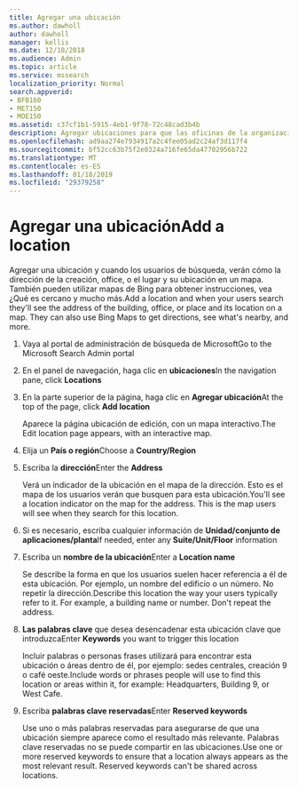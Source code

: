 ```yaml
---
title: Agregar una ubicación
ms.author: dawholl
author: dawholl
manager: kellis
ms.date: 12/18/2018
ms.audience: Admin
ms.topic: article
ms.service: mssearch
localization_priority: Normal
search.appverid:
- BFB160
- MET150
- MOE150
ms.assetid: c37cf1b1-5915-4eb1-9f78-72c48cad3b4b
description: Agregar ubicaciones para que las oficinas de la organización, los edificios y otras áreas de trabajo aparezcan en su Microsoft Search funcionan los resultados
ms.openlocfilehash: ad9aa274e7934917a2c4fee05ad2c24af3d117f4
ms.sourcegitcommit: bf52cc63b75f2e0324a716fe65da47702956b722
ms.translationtype: MT
ms.contentlocale: es-ES
ms.lasthandoff: 01/18/2019
ms.locfileid: "29379258"
---
```

# <a name="add-a-location"></a><span data-ttu-id="a2280-103">Agregar una ubicación</span><span class="sxs-lookup"><span data-stu-id="a2280-103">Add a location</span></span>

<span data-ttu-id="a2280-p101">Agregar una ubicación y cuando los usuarios de búsqueda, verán cómo la dirección de la creación, office, o el lugar y su ubicación en un mapa. También pueden utilizar mapas de Bing para obtener instrucciones, vea ¿Qué es cercano y mucho más.</span><span class="sxs-lookup"><span data-stu-id="a2280-p101">Add a location and when your users search they'll see the address of the building, office, or place and its location on a map. They can also use Bing Maps to get directions, see what's nearby, and more.</span></span>
  
1. <span data-ttu-id="a2280-106">Vaya al portal de administración de búsqueda de Microsoft</span><span class="sxs-lookup"><span data-stu-id="a2280-106">Go to the Microsoft Search Admin portal</span></span>
    
2. <span data-ttu-id="a2280-107">En el panel de navegación, haga clic en **ubicaciones**</span><span class="sxs-lookup"><span data-stu-id="a2280-107">In the navigation pane, click **Locations**</span></span>
    
3. <span data-ttu-id="a2280-108">En la parte superior de la página, haga clic en **Agregar ubicación**</span><span class="sxs-lookup"><span data-stu-id="a2280-108">At the top of the page, click **Add location**</span></span>
    
    <span data-ttu-id="a2280-109">Aparece la página ubicación de edición, con un mapa interactivo.</span><span class="sxs-lookup"><span data-stu-id="a2280-109">The Edit location page appears, with an interactive map.</span></span>
    
4. <span data-ttu-id="a2280-110">Elija un **País o región**</span><span class="sxs-lookup"><span data-stu-id="a2280-110">Choose a **Country/Region**</span></span>
    
5. <span data-ttu-id="a2280-111">Escriba la **dirección**</span><span class="sxs-lookup"><span data-stu-id="a2280-111">Enter the **Address**</span></span>
    
    <span data-ttu-id="a2280-p102">Verá un indicador de la ubicación en el mapa de la dirección. Esto es el mapa de los usuarios verán que busquen para esta ubicación.</span><span class="sxs-lookup"><span data-stu-id="a2280-p102">You'll see a location indicator on the map for the address. This is the map users will see when they search for this location.</span></span>
    
6. <span data-ttu-id="a2280-114">Si es necesario, escriba cualquier información de **Unidad/conjunto de aplicaciones/planta**</span><span class="sxs-lookup"><span data-stu-id="a2280-114">If needed, enter any **Suite/Unit/Floor** information</span></span> 
    
7. <span data-ttu-id="a2280-115">Escriba un **nombre de la ubicación**</span><span class="sxs-lookup"><span data-stu-id="a2280-115">Enter a **Location name**</span></span>
    
    <span data-ttu-id="a2280-p103">Se describe la forma en que los usuarios suelen hacer referencia a él de esta ubicación. Por ejemplo, un nombre del edificio o un número. No repetir la dirección.</span><span class="sxs-lookup"><span data-stu-id="a2280-p103">Describe this location the way your users typically refer to it. For example, a building name or number. Don't repeat the address.</span></span>
    
8. <span data-ttu-id="a2280-119">**Las palabras clave** que desea desencadenar esta ubicación clave que introduzca</span><span class="sxs-lookup"><span data-stu-id="a2280-119">Enter **Keywords** you want to trigger this location</span></span> 
    
    <span data-ttu-id="a2280-120">Incluir palabras o personas frases utilizará para encontrar esta ubicación o áreas dentro de él, por ejemplo: sedes centrales, creación 9 o café oeste.</span><span class="sxs-lookup"><span data-stu-id="a2280-120">Include words or phrases people will use to find this location or areas within it, for example: Headquarters, Building 9, or West Cafe.</span></span>
    
9. <span data-ttu-id="a2280-121">Escriba **palabras clave reservadas**</span><span class="sxs-lookup"><span data-stu-id="a2280-121">Enter **Reserved keywords**</span></span>
    
    <span data-ttu-id="a2280-p104">Use uno o más palabras reservadas para asegurarse de que una ubicación siempre aparece como el resultado más relevante. Palabras clave reservadas no se puede compartir en las ubicaciones.</span><span class="sxs-lookup"><span data-stu-id="a2280-p104">Use one or more reserved keywords to ensure that a location always appears as the most relevant result. Reserved keywords can't be shared across locations.</span></span>

  


